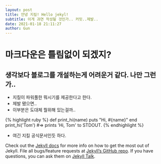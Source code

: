 ```yaml
---
layout: post
title: 안녕 지킬! Hello jekyl!
subtitle: 이게 과연 작성될 것인가.. 커밋..제발..
date: 2021-01-18 21:11:27
author: Gun
---
```

# 마크다운은 틀림없이 되겠지?
## 생각보다 블로그를 개설하는게 어려운거 같다. 나만 그런가..
- 지킬이 파워풀한 뭐시기를 제공한다고 한다.
- 제발 됐으면..
- 이부분은 도대체 뭘위해 있는걸까..

{% highlight ruby %}
def print_hi(name)
  puts "Hi, #{name}"
end
print_hi('Tom')
#=> prints 'Hi, Tom' to STDOUT.
{% endhighlight %}



- 여긴 지킬 공식문서인듯 하다.

Check out the [Jekyll docs][jekyll-docs] for more info on how to get the most out of Jekyll. File all bugs/feature requests at [Jekyll’s GitHub repo][jekyll-gh]. If you have questions, you can ask them on [Jekyll Talk][jekyll-talk].

[jekyll-docs]: http://jekyllrb.com/docs/home
[jekyll-gh]:   https://github.com/jekyll/jekyll
[jekyll-talk]: https://talk.jekyllrb.com/
